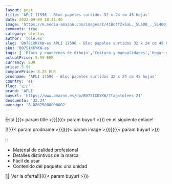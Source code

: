 ```yaml
---
layout: post
title: 'APLI 17596 - Bloc papeles surtidos 32 x 24 cm 45 hojas'
date: 2022-09-09 18:41:40
image: 'https://m.media-amazon.com/images/I/41BotTZ+SaL._SL500_._SL400_.jpg'
comments: true
category: ofertas
author: 'tole.es'
slug: 'B07S1XKYKW-es APLI 17596 - Bloc papeles surtidos 32 x 24 cm 45 hojas'
sku: 'B07S1XKYKW-es'
tags: [ 'Blocs y cuadernos de dibujo','Costura y manualidades','Hogar y cocina','Papel','Papel y manualidades con papel','apli','🇪🇸', ]
actualPrice: 5.59 EUR
currency: EUR
price: 5.59
comparePrice: 8.25 EUR
prodname: 'APLI 17596 - Bloc papeles surtidos 32 x 24 cm 45 hojas'
country: 'es'
flag: '🇪🇸'
brand: 'APLI'
buyurl: 'https://www.amazon.es/dp/B07S1XKYKW/?tag=tolees-21'
descuento: '32.24'
average: '8.88625000000002'
---
```


Está [{{< param title >}}]({{< param buyurl >}}) en el siguiente enlace!

[![{{< param prodname >}}]({{< param image >}})]({{< param buyurl >}})

ℹ️:

- Material de calidad profesional
- Detalles distintivos de la marca
- Fácil de usar
- Contenido del paquete: una unidad

[🛒 Ver la oferta!!]({{< param buyurl >}})
